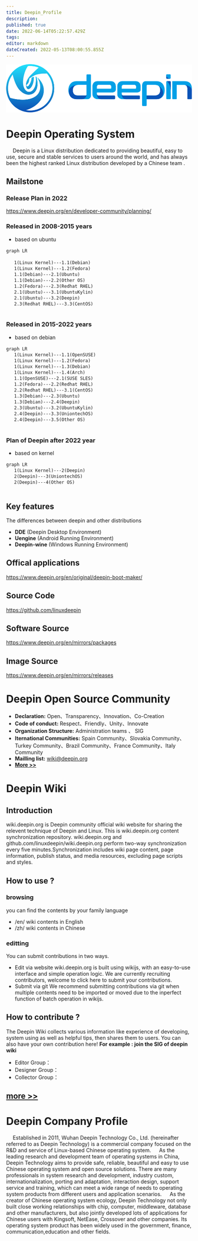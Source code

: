 ```yaml
---
title: Deepin_Profile
description: 
published: true
date: 2022-06-14T05:22:57.429Z
tags: 
editor: markdown
dateCreated: 2022-05-13T08:00:55.855Z
---
```



![deepin_logo.png](/图片存储/deepin_logo.png)
# Deepin Operating System
&emsp; Deepin is a Linux distribution dedicated to providing beautiful, easy to use, secure and stable services to users around the world, and has always been the highest ranked Linux distribution developed by a Chinese team .
## Mailstone  
### Release Plan in 2022 
https://www.deepin.org/en/developer-community/planning/
### Released in 2008-2015 years
- based on  ubuntu 

```mermaid
graph LR
  
   1(Linux Kernel)---1.1(Debian)
   1(Linux Kernel)---1.2(Fedora)
   1.1(Debian)---2.1(Ubuntu)
   1.1(Debian)---2.2(Other OS)
   1.2(Fedora)---2.3(Redhat RHEL)
   2.1(Ubuntu)---3.1(UbuntuKylin)
   2.1(Ubuntu)---3.2(Deepin)
   2.3(Redhat RHEL)---3.3(CentOS)
   
```

### Released in 2015-2022 years
- based on debian

```mermaid
graph LR
   1(Linux Kernel)---1.1(OpenSUSE)
   1(Linux Kernel)---1.2(Fedora)
   1(Linux Kernel)---1.3(Debian)
   1(Linux Kernel)---1.4(Arch)
   1.1(OpenSUSE)---2.1(SUSE SLES)
   1.2(Fedora)---2.2(Redhat RHEL)
   2.2(Redhat RHEL)---3.1(CentOS)
   1.3(Debian)---2.3(Ubuntu)
   1.3(Debian)---2.4(Deepin)
   2.3(Ubuntu)---3.2(UbuntuKylin)
   2.4(Deepin)---3.3(UniontechOS)
   2.4(Deepin)---3.5(Other OS)
   
```
    
### Plan of Deepin after 2022 year
- based on kernel

```mermaid
graph LR
   1(Linux Kernel)---2(Deepin)
   2(Deepin)---3(UniontechOS)
   2(Deepin)---4(Other OS)
   
```

## Key features 
The differences between deepin and other distributions
- **DDE** (Deepin Desktop Environment)
- **Uengine** (Android Running Environment)
- **Deepin-wine** (Windows Running Environment)
## Offical applications
https://www.deepin.org/en/original/deepin-boot-maker/
## Source Code  
https://github.com/linuxdeepin
## Software Source  
https://www.deepin.org/en/mirrors/packages
## Image Source 
https://www.deepin.org/en/mirrors/releases

# Deepin Open Source Community
- **Declaration:** Open、Transparency、Innovation、Co-Creation
- **Code of conduct:** Respect、Friendly、Unity、Innovate
- **Organization Structure:** Administration teams 、 SIG
- **Iternational Communities:** Spain Community、Slovakia Community、Turkey Community、Brazil Community、France Community、Italy Community
- **Mailling list:** wiki@deepin.org
- [**More >>**](./about_deepin/deepin_community) 

# Deepin Wiki
## Introduction
wiki.deepin.org is Deepin community official wiki website for sharing the relevent technique of Deepin and Linux.
This is wiki.deepin.org content synchronization repository. wiki.deepin.org and github.com/linuxdeepin/wiki.deepin.org perform two-way synchronization every five minutes.Synchronization includes wiki page content, page information, publish status, and media resources, excluding page scripts and styles.

## How to use ?
### browsing
you can find the contents by your family language
- /en/ wiki contents in English
- /zh/ wiki contents in Chinese
### editting
You can submit contributions in two ways.
- Edit via website 
wiki.deepin.org is built using wikijs, with an easy-to-use interface and simple operation logic. We are currently recruiting contributors, welcome to click here to submit your contributions.
- Submit via git 
We recommend submitting contributions via git when multiple contents need to be imported or moved due to the inperfect function of batch operation in wikijs.
## How to contribute ?
The Deepin Wiki collects various information like experience of developing, system using as well as helpful tips, then shares them to users. You can also have your own contribution here!
**For example : join the SIG of deepin wiki**
- Editor Group：  
- Designer Group：
- Collector Group：

## [more >>](./about_deepin/README)
# Deepin Company Profile
&emsp; Established in 2011, Wuhan Deepin Technology Co., Ltd. (hereinafter referred to as Deepin Technology) is a commercial company focused on the R&D and service of Linux-based Chinese operating system.
&emsp; As the leading research and development team of operating systems in China, Deepin Technology aims to provide safe, reliable, beautiful and easy to use Chinese operating system and open source solutions. There are many professionals in system research and development, industry custom, internationalization, porting and adaptation, interaction design, support service and training, which can meet a wide range of needs to operating system products from different users and application scenarios.
&emsp; As the creator of Chinese operating system ecology, Deepin Technology not only built close working relationships with chip, computer, middleware, database and other manufacturers, but also jointly developed lots of applications for Chinese users with Kingsoft, NetEase, Crossover and other companies. Its operating system product has been widely used in the government, finance, communication,education and other fields.

